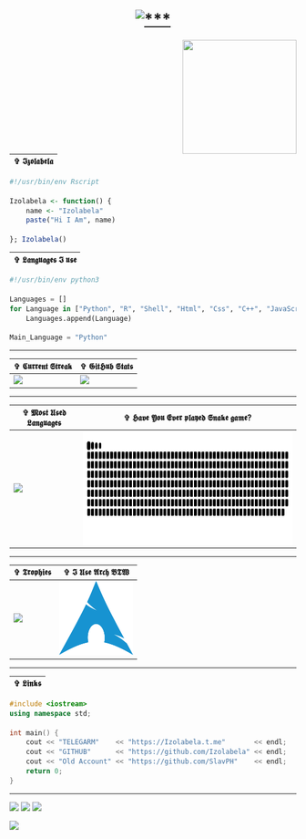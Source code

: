 <h1 align="center">
<a href="#"><img src="https://readme-typing-svg.demolab.com?font=Fira+Code&duration=10&pause=100&color=F70000&width=435&lines=+%E2%98%A6+01010010100101010101011010101010+%E2%98%A6;%E2%98%A6+11010101010101001010101010010101+%E2%98%A6;+%E2%98%A6+01010101001010101100101010101010+%E2%98%A6;%E2%98%A6+01010101010101010101110101010101+%E2%98%A6;%E2%98%A6_01010010010011101011010010010011+%E2%98%A6" alt="***" /></a>
</h1> 

<a href="#"><img align="right" src="https://github.com/Izolabela/Izolabela/blob/main/files/skull2.png" width="200 " height="200" /></a>

| ✞ 𝕴𝖟𝖔𝖑𝖆𝖇𝖊𝖑𝖆 |
| --- |
```r
#!/usr/bin/env Rscript

Izolabela <- function() {
    name <- "Izolabela"
    paste("Hi I Am", name)

}; Izolabela()
``` 
| ✞ 𝕷𝖆𝖓𝖌𝖚𝖆𝖌𝖊𝖘 𝕴 𝖚𝖘𝖊 |
| --- |
```python
#!/usr/bin/env python3

Languages = []
for Language in ["Python", "R", "Shell", "Html", "Css", "C++", "JavaScript"]:
    Languages.append(Language)

Main_Language = "Python"
```
---
| ✞ 𝕮𝖚𝖗𝖗𝖊𝖓𝖙 𝕾𝖙𝖗𝖊𝖆𝖐 | ✞ 𝕲𝖎𝖙𝕳𝖚𝖇 𝕾𝖙𝖆𝖙𝖘 | 
| --- | --- |
| ![](https://streak-stats.demolab.com?user=Izolabela&theme=github-dark-blue&hide_border=true&background=DD272700) | ![](https://github-readme-stats.vercel.app/api?username=Izolabela&show_icons=true&theme=transparent&hide_border=true) |

---


| ✞ 𝕸𝖔𝖘𝖙 𝖀𝖘𝖊𝖉 𝕷𝖆𝖓𝖌𝖚𝖆𝖌𝖊𝖘 | ✞ 𝕳𝖆𝖛𝖊 𝖄𝖔𝖚 𝕰𝖛𝖊𝖗 𝖕𝖑𝖆𝖞𝖊𝖉 𝕾𝖓𝖆𝖐𝖊 𝖌𝖆𝖒𝖊? |
| --- | --- |
| ![](https://github-readme-stats.vercel.app/api/top-langs/?username=Izolabela&hide_border=true&theme=transparent&layout=compact&langs_count=8) | <a href="#"><img align="right" src="https://github.com/Izolabela/Izolabela/blob/main/files/snake.svg" width="600" height="200" /></a> |

---
| ✞ 𝕿𝖗𝖔𝖕𝖍𝖎𝖊𝖘 | ✞ 𝕴 𝖀𝖘𝖊 𝕬𝖗𝖈𝖍 𝕭𝕿𝖂 |
| --- | --- |
| ![](https://github-profile-trophy.vercel.app/?username=Izolabela&column=-1&theme=radical&no-bg=true&no-frame=true) | <img src="https://github.com/Izolabela/Izolabela/blob/main/files/arch.png" width="130" height="130" /> | 


---
| ✞ 𝕷𝖎𝖓𝖐𝖘 |
| --- |
```c++
#include <iostream>
using namespace std;

int main() {
    cout << "TELEGARM"    << "https://Izolabela.t.me"       << endl;
    cout << "GITHUB"      << "https://github.com/Izolabela" << endl;
    cout << "Old Account" << "https://github.com/SlavPH"    << endl;
    return 0;
}
```
---
![](https://img.shields.io/github/followers/Izolabela?logoColor=blue&style=social)
![](https://img.shields.io/github/stars/Izolabela?logoColor=blue&style=social)
![](https://img.shields.io/badge/Telegram-Izolabela-blue?logo=telegram&style=social&logoColor=blue)

<img  src="https://raw.githubusercontent.com/Trilokia/Trilokia/379277808c61ef204768a61bbc5d25bc7798ccf1/bottom_header.svg" />
